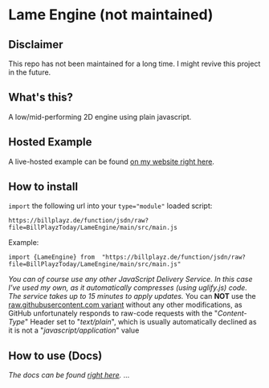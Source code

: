 # Lame Engine (not maintained)
## Disclaimer
This repo has not been maintained for a long time. I might revive this project in the future.
## What's this?
A low/mid-performing 2D engine using plain javascript.
## Hosted Example
A live-hosted example can be found [on my website right here](https://billplayz.de/lame_engine).
## How to install
`import` the following url into your `type="module"` loaded script:

    https://billplayz.de/function/jsdn/raw?file=BillPlayzToday/LameEngine/main/src/main.js
Example:

    import {LameEngine} from  "https://billplayz.de/function/jsdn/raw?file=BillPlayzToday/LameEngine/main/src/main.js"

*You can of course use any other JavaScript Delivery Service. In this case I've used my own, as it automatically compresses (using uglify.js) code. The service takes up to 15 minutes to apply updates.*
You can **NOT** use the [raw.githubusercontent.com variant](https://raw.githubusercontent.com/BillPlayzToday/LameEngine/main/src/main.js) without any other modifications, as GitHub unfortunately responds to raw-code requests with the "*Content-Type*" Header set to "*text/plain*", which is usually automatically declined as it is not a "*javascript/application*" value
## How to use (Docs)
*The docs can be found [right here](https://github.com/BillPlayzToday/LameEngine/blob/main/DOCS.md).*
...
